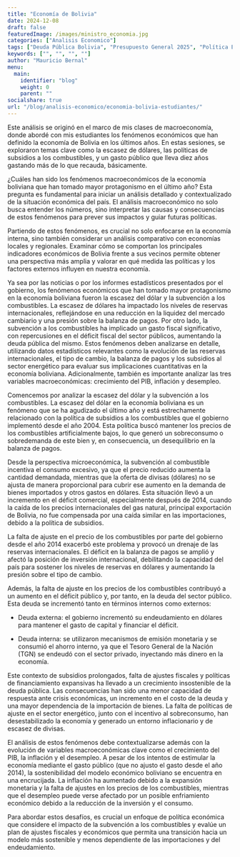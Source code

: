 ```yaml
---
title: "Economía de Bolivia"
date: 2024-12-08
draft: false
featuredImage: /images/ministro_economia.jpg
categories: ["Analisis Economico"]
tags: ["Deuda Pública Bolivia", "Presupuesto General 2025", "Política Económica" ]
keywords: ["", "", "", ""]
author: "Mauricio Bernal"
menu:
  main:
    identifier: "blog"
    weight: 0 
    parent: ""
socialshare: true
url: "/blog/analisis-economico/economia-bolivia-estudiantes/"
---
```


Este análisis se originó en el marco de mis clases de macroeconomía, donde abordé con mis estudiantes los fenómenos económicos que han definido la economía de Bolivia en los últimos años. En estas sesiones, se exploraron temas clave como la escasez de dólares, las políticas de subsidios a los combustibles, y un gasto público que lleva diez años gastando más de lo que recauda, básicamente.

¿Cuáles han sido los fenómenos macroeconómicos de la economía boliviana que han tomado mayor protagonismo en el último año? Esta pregunta es fundamental para iniciar un análisis detallado y contextualizado de la situación económica del país. El análisis macroeconómico no solo busca entender los números, sino interpretar las causas y consecuencias de estos fenómenos para prever sus impactos y guiar futuras políticas.

Partiendo de estos fenómenos, es crucial no solo enfocarse en la economía interna, sino también considerar un análisis comparativo con economías locales y regionales. Examinar cómo se comportan los principales indicadores económicos de Bolivia frente a sus vecinos permite obtener una perspectiva más amplia y valorar en qué medida las políticas y los factores externos influyen en nuestra economía. 

Ya sea por las noticias o por los informes estadísticos presentados por el gobierno, los fenómenos económicos que han tomado mayor protagonismo en la economía boliviana fueron la escasez del dólar y la subvención a los combustibles. La escasez de dólares ha impactado los niveles de reservas internacionales, reflejándose en una reducción en la liquidez del mercado cambiario y una presión sobre la balanza de pagos. Por otro lado, la subvención a los combustibles ha implicado un gasto fiscal significativo, con repercusiones en el déficit fiscal del sector públicos, aumentando la deuda pública del mismo. Estos fenómenos deben analizarse en detalle, utilizando datos estadísticos relevantes como la evolución de las reservas internacionales, el tipo de cambio, la balanza de pagos y los subsidios al sector energético para evaluar sus implicaciones cuantitativas en la economía boliviana. Adicionalmente, también es importante analizar las tres variables macroeconómicas: crecimiento del PIB, inflación y desempleo.

Comencemos por analizar la escasez del dólar y la subvención a los combustibles. La escasez del dólar en la economía boliviana es un fenómeno que se ha agudizado el último año y está estrechamente relacionado con la política de subsidios a los combustibles que el gobierno implementó desde el año 2004. Esta política buscó mantener los precios de los combustibles artificialmente bajos, lo que generó un sobreconsumo o sobredemanda de este bien y, en consecuencia, un desequilibrio en la balanza de pagos.

Desde la perspectiva microeconómica, la subvención al combustible incentiva el consumo excesivo, ya que el precio reducido aumenta la cantidad demandada, mientras que la oferta de divisas (dólares) no se ajusta de manera proporcional para cubrir ese aumento en la demanda de bienes importados y otros gastos en dólares. Esta situación llevó a un incremento en el déficit comercial, especialmente después de 2014, cuando la caída de los precios internacionales del gas natural, principal exportación de Bolivia, no fue compensada por una caída similar en las importaciones, debido a la política de subsidios.

La falta de ajuste en el precio de los combustibles por parte del gobierno desde el año 2014 exacerbó este problema y provocó un drenaje de las reservas internacionales. El déficit en la balanza de pagos se amplió y afectó la posición de inversión internacional, debilitando la capacidad del país para sostener los niveles de reservas en dólares y aumentando la presión sobre el tipo de cambio.

Además, la falta de ajuste en los precios de los combustibles contribuyó a un aumento en el déficit público y, por tanto, en la deuda del sector público. Esta deuda se incrementó tanto en términos internos como externos:

- Deuda externa: el gobierno incrementó su endeudamiento en dólares para mantener el gasto de capital y financiar el déficit.

- Deuda interna: se utilizaron mecanismos de emisión monetaria y se consumió el ahorro interno, ya que el Tesoro General de la Nación (TGN) se endeudó con el sector privado, inyectando más dinero en la economía.

Este contexto de subsidios prolongados, falta de ajustes fiscales y políticas de financiamiento expansivas ha llevado a un crecimiento insostenible de la deuda pública. Las consecuencias han sido una menor capacidad de respuesta ante crisis económicas, un incremento en el costo de la deuda y una mayor dependencia de la importación de bienes. La falta de políticas de ajuste en el sector energético, junto con el incentivo al sobreconsumo, han desestabilizado la economía y generado un entorno inflacionario y de escasez de divisas.

El análisis de estos fenómenos debe contextualizarse además con la evolución de variables macroeconómicas clave como el crecimiento del PIB, la inflación y el desempleo. A pesar de los intentos de estimular la economía mediante el gasto público (que no ajusto el gasto desde el año 2014), la sostenibilidad del modelo económico boliviano se encuentra en una encrucijada. La inflación ha aumentado debido a la expansión monetaria y la falta de ajustes en los precios de los combustibles, mientras que el desempleo puede verse afectado por un posible enfriamiento económico debido a la reducción de la inversión y el consumo.

Para abordar estos desafíos, es crucial un enfoque de política económica que considere el impacto de la subvención a los combustibles y evalúe un plan de ajustes fiscales y económicos que permita una transición hacia un modelo más sostenible y menos dependiente de las importaciones y del endeudamiento.
